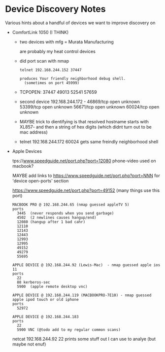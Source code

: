 # Device Discovery Notes

Various hints about a handful of devices we want to improve discovery on

- ComfortLink 1050 (I THINK)

  - two devices with mfg = Murata Manufacturing

    are probably my heat control devices

  - did port scan with nmap

        telnet 192.168.244.152 37447

        produces Your friendly neighborhood debug shell.
          (sometimes on port 45999)

  - TCPOPEN:
    37447
    49013
    52541
    57659

  - second device 192.168.244.172 -
    46869/tcp open unknown
    53399/tcp open unknown
    56671/tcp open unknown
    60024/tcp open unknown

  - MAYBE trick to dientifying is that resolved hostname starts with
    XL857- and then a string of hex digits (which didnt turn out to be mac address)

  - telnet 192.168.244.172 60024
    gets same freindly neighborhood shell

- Apple Devices

  tps://www.speedguide.net/port.php?port=12080 phone-video used on macbook?

  MAYBE add links to
  https://www.speedguide.net/port.php?port=NNN
  for 'device open-ports' section

  https://www.speedguide.net/port.php?port=49152 (many things use this port)

      MACBOOK PRO @ 192.168.244.65 (nmap guessed appleTV 5)
      ports
        3445  (never responds when you send garbage)
        4502  (2 newlines causes hangup/end)
        12080 (hangup after 1 bad cahr)
        12110
        12143
        12443
        12993
        12995
        49152
        49279
        55695

      APPLE DEVICE @ 192.168.244.92 (Lewis-Mac)  - nmap guessed apple ios 11
      ports
        22
        88 kerberos-sec
        5900  (apple remote desktop vnc)

      APPLE DEVICE @ 192.168.244.119 (MACBOOKPRO-7E10) - nmap guessed apple ipod touch or old iphone
      ports
        52972

      APPLE DEVICE @ 192.168.244.183
      ports
        22
        5900 VNC (@todo add to my regular common scans)

  netcat 192.168.244.92 22
  prints some stuff out I can use to analye (but maybe not enuf)
